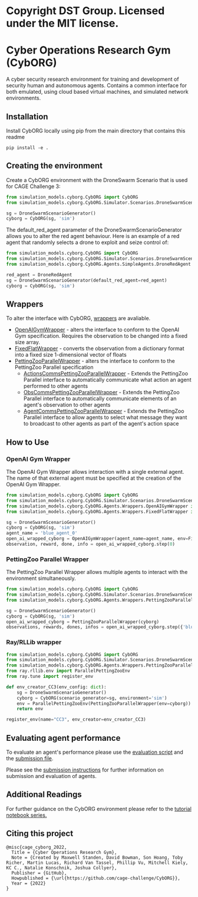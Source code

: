 # Copyright DST Group. Licensed under the MIT license.

# Cyber Operations Research Gym (CybORG)

A cyber security research environment for training and development of security human and autonomous agents. Contains a common interface for both emulated, using cloud based virtual machines, and simulated network environments.

## Installation

Install CybORG locally using pip from the main directory that contains this readme

```
pip install -e .
```


## Creating the environment

Create a CybORG environment with the DroneSwarm Scenario that is used for CAGE Challenge 3:

```python
from simulation_models.cyborg.CybORG import CybORG
from simulation_models.cyborg.CybORG.Simulator.Scenarios.DroneSwarmScenarioGenerator import DroneSwarmScenarioGenerator

sg = DroneSwarmScenarioGenerator()
cyborg = CybORG(sg, 'sim')
```

The default_red_agent parameter of the DroneSwarmScenarioGenerator allows you to alter the red agent behaviour. Here is an example of a red agent that randomly selects a drone to exploit and seize control of:

```python
from simulation_models.cyborg.CybORG import CybORG
from simulation_models.cyborg.CybORG.Simulator.Scenarios.DroneSwarmScenarioGenerator import DroneSwarmScenarioGenerator
from simulation_models.cyborg.CybORG.Agents.SimpleAgents.DroneRedAgent import DroneRedAgent

red_agent = DroneRedAgent
sg = DroneSwarmScenarioGenerator(default_red_agent=red_agent)
cyborg = CybORG(sg, 'sim')
```


## Wrappers


To alter the interface with CybORG, [wrappers](CybORG/Agents/Wrappers) are avaliable.

 

* [OpenAIGymWrapper](CybORG/Agents/Wrappers/OpenAIGymWrapper.py) - alters the interface to conform to the OpenAI Gym specification. Requires the observation to be changed into a fixed size array.
* [FixedFlatWrapper](CybORG/Agents/Wrappers/FixedFlatWrapper.py) - converts the observation from a dictionary format into a fixed size 1-dimensional vector of floats
* [PettingZooParallelWrapper](CybORG/Agents/Wrappers/PettingZooParallelWrapper.py) - alters the interface to conform to the PettingZoo Parallel specification
    * [ActionsCommsPettingZooParallelWrapper](CybORG/Agents/Wrappers/CommsPettingZooParallelWrapper.py) - Extends the PettingZoo Parallel interface to automatically communicate what action an agent performed to other agents
    * [ObsCommsPettingZooParallelWrapper](CybORG/Agents/Wrappers/CommsPettingZooParallelWrapper.py) - Extends the PettingZoo Parallel interface to automatically communicate elements of an agent's observation to other agents
    * [AgentCommsPettingZooParallelWrapper](CybORG/Agents/Wrappers/CommsPettingZooParallelWrapper.py) - Extends the PettingZoo Parallel interface to allow agents to select what message they want to broadcast to other agents as part of the agent's action space

## How to Use

### OpenAI Gym Wrapper

The OpenAI Gym Wrapper allows interaction with a single external agent. The name of that external agent must be specified at the creation of the OpenAI Gym Wrapper.

```python
from simulation_models.cyborg.CybORG import CybORG
from simulation_models.cyborg.CybORG.Simulator.Scenarios.DroneSwarmScenarioGenerator import DroneSwarmScenarioGenerator
from simulation_models.cyborg.CybORG.Agents.Wrappers.OpenAIGymWrapper import OpenAIGymWrapper
from simulation_models.cyborg.CybORG.Agents.Wrappers.FixedFlatWrapper import FixedFlatWrapper

sg = DroneSwarmScenarioGenerator()
cyborg = CybORG(sg, 'sim')
agent_name = 'blue_agent_0'
open_ai_wrapped_cyborg = OpenAIGymWrapper(agent_name=agent_name, env=FixedFlatWrapper(cyborg))
observation, reward, done, info = open_ai_wrapped_cyborg.step(0)
```

### PettingZoo Parallel Wrapper

The PettingZoo Parallel Wrapper allows multiple agents to interact with the environment simultaneously.

```python
from simulation_models.cyborg.CybORG import CybORG
from simulation_models.cyborg.CybORG.Simulator.Scenarios.DroneSwarmScenarioGenerator import DroneSwarmScenarioGenerator
from simulation_models.cyborg.CybORG.Agents.Wrappers.PettingZooParallelWrapper import PettingZooParallelWrapper

sg = DroneSwarmScenarioGenerator()
cyborg = CybORG(sg, 'sim')
open_ai_wrapped_cyborg = PettingZooParallelWrapper(cyborg)
observations, rewards, dones, infos = open_ai_wrapped_cyborg.step({'blue_agent_0': 0, 'blue_agent_1': 0})
```

### Ray/RLLib wrapper  
```python
from simulation_models.cyborg.CybORG import CybORG
from simulation_models.cyborg.CybORG.Simulator.Scenarios.DroneSwarmScenarioGenerator import DroneSwarmScenarioGenerator
from simulation_models.cyborg.CybORG.Agents.Wrappers.PettingZooParallelWrapper import PettingZooParallelWrapper
from ray.rllib.env import ParallelPettingZooEnv
from ray.tune import register_env

def env_creator_CC3(env_config: dict):
    sg = DroneSwarmScenarioGenerator()
    cyborg = CybORG(scenario_generator=sg, environment='sim')
    env = ParallelPettingZooEnv(PettingZooParallelWrapper(env=cyborg))
    return env

register_env(name="CC3", env_creator=env_creator_CC3)
```
 


## Evaluating agent performance

To evaluate an agent's performance please use the [evaluation script](CybORG/Evaluation/evaluation.py) and the [submission file](CybORG/Evaluation/submission/submission.py).

Please see the [submission instructions](CybORG/Evaluation/submission/submission_readme.md) for further information on submission and evaluation of agents.

## Additional Readings
For further guidance on the CybORG environment please refer to the [tutorial notebook series.](CybORG/Tutorial)

## Citing this project
```
@misc{cage_cyborg_2022, 
  Title = {Cyber Operations Research Gym}, 
  Note = {Created by Maxwell Standen, David Bowman, Son Hoang, Toby Richer, Martin Lucas, Richard Van Tassel, Phillip Vu, Mitchell Kiely, KC C., Natalie Konschnik, Joshua Collyer}, 
  Publisher = {GitHub}, 
  Howpublished = {\url{https://github.com/cage-challenge/CybORG}}, 
  Year = {2022} 
}
```


